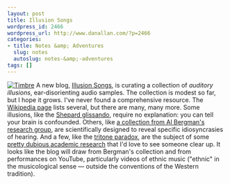 ```yaml
---
layout: post
title: Illusion Songs
wordpress_id: 2466
wordpress_url: http://www.danallan.com/?p=2466
categories:
- title: Notes &amp; Adventures
  slug: notes
  autoslug: notes-&amp;-adventures
tags: []
---
```

[![](http://www.danallan.com/wp-content/uploads/2012/10/Timbre-171x106.png "Timbre")](http://www.danallan.com/wp-content/uploads/2012/10/Timbre.png)
A new blog, [Illusion Songs](http://illusionsongs.tumblr.com/), is curating a collection of _auditory illusions_, ear-disorienting audio samples. The collection is modest so far, but I hope it grows. I've never found a comprehensive resource. The [Wikipedia page](http://en.wikipedia.org/wiki/Auditory_illusion) lists several, but there are many, many more. Some illusions, like the [Shepard glissando](http://upload.wikimedia.org/wikipedia/commons/6/61/DescenteInfinie.ogg), require no explanation: you can tell your brain is confounded. Others, like [a collection from Al Bergman's research group](http://webpages.mcgill.ca/staff/Group2/abregm1/web/), are scientifically designed to reveal specific idiosyncrasies of hearing. And a few, like the [tritone paradox](http://en.wikipedia.org/wiki/Deutsch_tritone_paradox), are the subject of some [pretty dubious academic research](http://deutsch.ucsd.edu/psychology/pages.php?i=206) that I'd love to see someone clear up. It looks like the blog will draw from Bergman's collection and from performances on YouTube, particularly videos of ethnic music ("ethnic" in the musicological sense — outside the conventions of the Western tradition).
